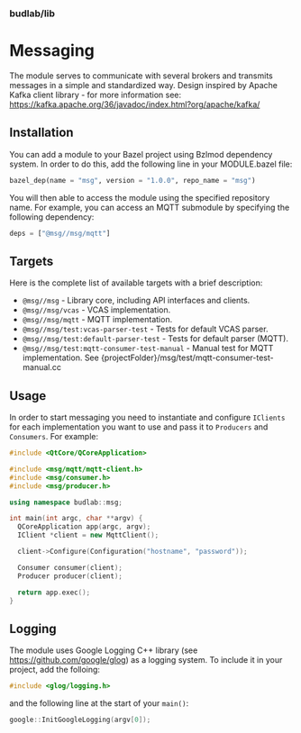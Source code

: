 ### budlab/lib
# Messaging

The module serves to communicate with several brokers and transmits messages in a simple and standardized way. Design inspired by Apache Kafka client library - for more information see: https://kafka.apache.org/36/javadoc/index.html?org/apache/kafka/



## Installation

You can add a module to your Bazel project using Bzlmod dependency system. In order to do this, add the following line in your MODULE.bazel file:

``` python
bazel_dep(name = "msg", version = "1.0.0", repo_name = "msg")
```

You will then able to access the module using the specified repository name. For example, you can access an MQTT submodule by specifying the following dependency:

```python
deps = ["@msg//msg/mqtt"]
```


## Targets

Here is the complete list of available targets with a brief description:

- `@msg//msg` - Library core, including API interfaces and clients.
- `@msg//msg/vcas` - VCAS implementation.
- `@msg//msg/mqtt` - MQTT implementation.
- `@msg//msg/test:vcas-parser-test` - Tests for default VCAS parser.
- `@msg//msg/test:default-parser-test` - Tests for default parser (MQTT).
- `@msg//msg/test:mqtt-consumer-test-manual` - Manual test for MQTT implementation. See {projectFolder}/msg/test/mqtt-consumer-test-manual.cc



## Usage

In order to start messaging you need to instantiate and configure `IClients` for each implementation you want to use and pass it to `Producers` and `Consumers`. For example:

``` c++
#include <QtCore/QCoreApplication>

#include <msg/mqtt/mqtt-client.h>
#include <msg/consumer.h>
#include <msg/producer.h>

using namespace budlab::msg;

int main(int argc, char **argv) {
  QCoreApplication app(argc, argv);
  IClient *client = new MqttClient();

  client->Configure(Configuration("hostname", "password"));

  Consumer consumer(client);
  Producer producer(client);

  return app.exec();
}
```

## Logging

The module uses Google Logging C++ library (see https://github.com/google/glog) as a logging system. To include it in your project, add the folloing:

``` c++
#include <glog/logging.h>
```

and the following line at the start of your `main()`:

``` c++
google::InitGoogleLogging(argv[0]);
```